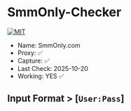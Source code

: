 # SmmOnly-Checker
[![MIT](https://img.shields.io/badge/license-MIT-blue.svg)](https://github.com/YouKnow-sys/tgcaptcha-rs/blob/master/LICENSE)

- Name: SmmOnly.com
- Proxy: ✅
- Capture: ✅
- Last Check: 2025-10-20
- Working: YES ✅

## Input Format > [`User:Pass`]
